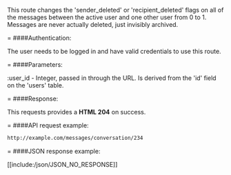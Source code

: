 <!-- --- title: DELETE /messages/conversation/:user_id -->

This route changes the 'sender_deleted' or 'recipient_deleted' flags on all of the messages between the active user and one other user from 0 to 1. Messages are never actually deleted, just invisibly archived.

=
####Authentication:

The user needs to be logged in and have valid credentials to use this route.

=
####Parameters:

:user_id - Integer, passed in through the URL. Is derived from the 'id' field on the 'users' table.

=
####Response:

This requests provides a <strong>HTML 204</strong> on success.

=
####API request example:
```html
http://example.com/messages/conversation/234
```

=
####JSON response example:

[[include:/json/JSON_NO_RESPONSE]]